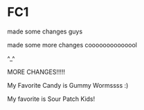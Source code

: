 # FC1
made some changes guys

made some more changes coooooooooooool 

^_^ 



MORE CHANGES!!!!!

My Favorite Candy is Gummy Wormssss :)

My favorite is Sour Patch Kids!